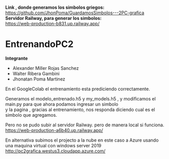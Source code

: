 **Link , donde generamos los simbolos griegos:** </br>
https://github.com/JhonPoma/GuardamosSimbolos---2PC-grafica </br>
**Servidor Railway, para generar los simbolos:**</br>
https://web-production-b831.up.railway.app/


# EntrenandoPC2
**Integrante**
- Alexander Miller Rojas Sanchez
- Walter Ribera Gambini
- Jhonatan Poma Martinez

En el GoogleColab el entrenamiento esta prediciendo correctamente. </br>

Generamos el modelo_entrenado.h5 y my_models.h5 , y modificamos el main.py para que ahora podamos ingresar un simbolo </br>
y la pagina , gracias al entrenamiento, nos responda diciendo cual es el simbolo que agregamos.

Pero no se pudo subir al servidor Railway. pero de manera local si funciona.</br>
https://web-production-a6b40.up.railway.app/

En alternativa subimos el projecto a la nube en este caso a Azure usando una maquina virtual con windows server 2019
http://pc2grafica.westus3.cloudapp.azure.com/

